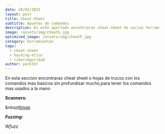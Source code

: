 ```yaml
---
date: 28/02/2021
layout: post
title: Cheat-Sheet
subtitle: Apuntes de comandos
description: En este apartado encontraras cheat-sheet de varias herramientas
image: /assets/img/cheatG.jpg
optimized_image: /assets/img/cheatP.jpg
category: herramientas
tags:
  - cheat-sheet
  - hacking-etico
  - ciberseguridad
author: park33r
---
```

En esta seccion encontraras cheat sheet o hojas de trucos con los comandos mas basicos sin profundisar mucho,para tener los comandos mas usados a la mano

<strong>Scanners:</strong><br>

&nbsp<em>[Nmap](https://github.com/park33r/park33r.github.io/blob/master/pdf/nmap.pdf)<br>

<strong>Fuzzing:</strong><br>

  <em>Wfuzz
  
    
  
  
  


